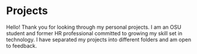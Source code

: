 # Projects
Hello! Thank you for looking through my personal projects. I am an OSU student and former HR professional committed to growing my skill set in technology. 
I have separated my projects into different folders and am open to feedback. 

